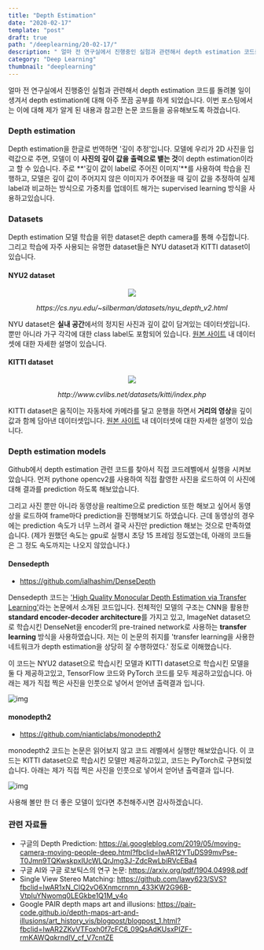 ```yaml
---
title: "Depth Estimation"
date: "2020-02-17"
template: "post"
draft: true
path: "/deeplearning/20-02-17/"
description: " 얼마 전 연구실에서 진행중인 실험과 관련해서 depth estimation 코드를 돌려볼 일이 생겨서 depth estimation에 대해 아주 쪼끔 공부를 하게 되었습니다. 이번 포스팅에서는 이에 대해 제가 알게 된 내용과 참고한 논문 코드들을 공유해보도록 하겠습니다."
category: "Deep Learning"
thumbnail: "deeplearning"
---
```


 얼마 전 연구실에서 진행중인 실험과 관련해서 depth estimation 코드를 돌려볼 일이 생겨서 depth estimation에 대해 아주 쪼끔 공부를 하게 되었습니다. 이번 포스팅에서는 이에 대해 제가 알게 된 내용과 참고한 논문 코드들을 공유해보도록 하겠습니다. 

### Depth estimation

 Depth estimation을 한글로 번역하면 '깊이 추정'입니다. 모델에 우리가 2D 사진을 입력값으로 주면, 모델이 이 **사진의 깊이 값을 출력으로 뱉는 것**이 depth estimation이라고 할 수 있습니다. 주로 **'깊이 값이 label로 주어진 이미지'**를 사용하여 학습을 진행하고, 모델은 깊이 값이 주어지지 않은 이미지가 주어졌을 때 깊이 값을 추정하여 실제 label과 비교하는 방식으로 가중치를 업데이트 해가는 supervised learning 방식을 사용하고있습니다. 

### Datasets

 Depth estimation 모델 학습을 위한 dataset은 depth camera를 통해 수집합니다. 그리고 학습에 자주 사용되는 유명한 dataset들은 NYU dataset과 KITTI dataset이 있습니다. 

#### NYU2 dataset

<center><img src="../img/20-02-17-1.png"><p><i>https://cs.nyu.edu/~silberman/datasets/nyu_depth_v2.html</i></p></center>

 NYU dataset은 **실내 공간**에서의 정지된 사진과 깊이 값이 담겨있는 데이터셋입니다. 뿐만 아니라 가구 각각에 대한 class label도 포함되어 있습니다. [원본 사이트](https://cs.nyu.edu/~silberman/datasets/nyu_depth_v2.html) 내 데이터셋에 대한 자세한 설명이 있습니다. 

#### KITTI dataset

<center><img src="../img/20-02-17-2.png"><p><i>http://www.cvlibs.net/datasets/kitti/index.php</i></p></center>

 KITTI dataset은 움직이는 자동차에 카메라를 달고 운행을 하면서 **거리의 영상**을 깊이 값과 함께 담아낸 데이터셋입니다. [원본 사이트](http://www.cvlibs.net/datasets/kitti/) 내 데이터셋에 대한 자세한 설명이 있습니다. 

### Depth estimation models

 Github에서 depth estimation 관련 코드를 찾아서 직접 코드레벨에서 실행을 시켜보았습니다. 먼저 pythone opencv2를 사용하여 직접 촬영한 사진을 로드하여 이 사진에 대해 결과를 prediction 하도록 해보았습니다.

 그리고 사진 뿐만 아니라 동영상을 realtime으로 prediction 또한 해보고 싶어서 동영상을 로드하여 frame마다 prediction을 진행해보기도 하였습니다. 근데 동영상의 경우에는 prediction 속도가 너무 느려서 결국 사진만 prediction 해보는 것으로 만족하였습니다. (제가 원했던 속도는 gpu로 실행시 초당 15 프레임 정도였는데, 아래의 코드들은 그 정도 속도까지는 나오지 않았습니다.)

#### Densedepth

- https://github.com/ialhashim/DenseDepth

 Densedepth 코드는 ['High Quality Monocular Depth Estimation via Transfer Learning'](https://arxiv.org/abs/1812.11941)라는 논문에서 소개된 코드입니다. 전체적인 모델의 구조는 CNN을 활용한 **standard encoder-decoder architecture**를 가지고 있고, ImageNet dataset으로 학습시킨 DenseNet을 encoder의 pre-trained network로 사용하는 **transfer learning** 방식을 사용하였습니다. 저는 이 논문의 취지를 'transfer learning을 사용한 네트워크가 depth estimation을 상당히 잘 수행하였다.' 정도로 이해했습니다.

이 코드는 NYU2 dataset으로 학습시킨 모델과 KITTI dataset으로 학습시킨 모델을 둘 다 제공하고있고, TensorFlow 코드와 PyTorch 코드를 모두 제공하고있습니다. 아래는 제가 직접 찍은 사진을 인풋으로 넣어서 얻어낸 출력결과 입니다. 

![img](../img/20-02-17-3.png)

#### monodepth2

- https://github.com/nianticlabs/monodepth2

 monodepth2 코드는 논문은 읽어보지 않고 코드 레벨에서 실행만 해보았습니다. 이 코드는 KITTI dataset으로 학습시킨 모델만 제공하고있고, 코드는 PyTorch로 구현되었습니다. 아래는 제가 직접 찍은 사진을 인풋으로 넣어서 얻어낸 출력결과 입니다. 

![img](../img/20-02-17-4.png) 

 사용해 볼만 한 더 좋은 모델이 있다면 추천해주시면 감사하겠습니다.

### 관련 자료들

- 구글의 Depth Prediction: https://ai.googleblog.com/2019/05/moving-camera-moving-people-deep.html?fbclid=IwAR12YTuDS99mvPse-T0Jmn9TQKwskpxIUcWLQrJmg3J-ZdcRwLbiRVcEBa4
- 구글 AI와 구글 로보틱스의 연구 논문: https://arxiv.org/pdf/1904.04998.pdf
- Single View Stereo Matching: https://github.com/lawy623/SVS?fbclid=IwAR1xN_ClQ2vO6Xnmcrnmn_433KW2G96B-VtpIuYNwomq0LEGkbe1Q1M_y4o
- Google PAIR depth maps art and illusions: https://pair-code.github.io/depth-maps-art-and-illusions/art_history_vis/blogpost/blogpost_1.html?fbclid=IwAR2ZKvVTFoxh0f7cFC6_09QsAdKUsxPIZF-rmKAWQqkrndlV_cf_V7cntZE